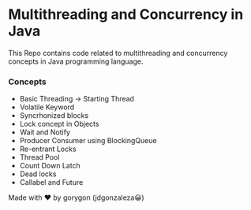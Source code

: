 # Multithreading and Concurrency in Java

This Repo contains code related to multithreading and concurrency concepts
in Java programming language.

### Concepts

* Basic Threading -> Starting Thread
* Volatile Keyword
* Syncrhonized blocks
* Lock concept in Objects
* Wait and Notify
* Producer Consumer using BlockingQueue
* Re-entrant Locks
* Thread Pool
* Count Down Latch
* Dead locks
* Callabel and Future

Made with ❤️ by gorygon (jdgonzaleza😀)
